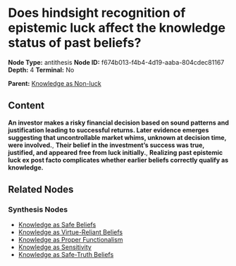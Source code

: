 # Does hindsight recognition of epistemic luck affect the knowledge status of past beliefs?

**Node Type:** antithesis
**Node ID:** f674b013-f4b4-4d19-aaba-804cdec81167
**Depth:** 4
**Terminal:** No

**Parent:** [Knowledge as Non-luck](knowledge-as-non-luck-synthesis-daf637e7-caa2-4c3f-bd6e-42bb8773580c.md)

## Content

**An investor makes a risky financial decision based on sound patterns and justification leading to successful returns. Later evidence emerges suggesting that uncontrollable market whims, unknown at decision time, were involved.**, **Their belief in the investment’s success was true, justified, and appeared free from luck initially.**, **Realizing past epistemic luck ex post facto complicates whether earlier beliefs correctly qualify as knowledge.**

## Related Nodes

### Synthesis Nodes

- [Knowledge as Safe Beliefs](knowledge-as-safe-beliefs-synthesis-6c6aad88-4cb3-4985-925d-7e717a6b3e06.md)
- [Knowledge as Virtue-Reliant Beliefs](knowledge-as-virtue-reliant-beliefs-synthesis-d2f8b4a5-bc16-4427-99ec-e772b9b678da.md)
- [Knowledge as Proper Functionalism](knowledge-as-proper-functionalism-synthesis-0b5630ca-4584-4115-a1ef-1d55e89ea712.md)
- [Knowledge as Sensitivity](knowledge-as-sensitivity-synthesis-30fd190c-cbf8-4a8e-87fc-b1050254b314.md)
- [Knowledge as Safe-Truth Beliefs](knowledge-as-safe-truth-beliefs-synthesis-94101dc4-f485-4d0b-818b-76402b31f6e9.md)

